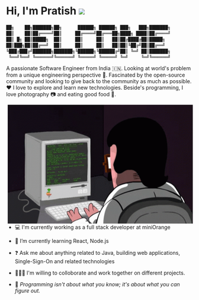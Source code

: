 # Hi, I'm Pratish  <img src="https://media.giphy.com/media/ujrj9aoOdNvXO/giphy.gif" width="40px">

    ██╗    ██╗███████╗██╗      ██████╗ ██████╗ ███╗   ███╗███████╗            
    ██║    ██║██╔════╝██║     ██╔════╝██╔═══██╗████╗ ████║██╔════╝
    ██║ █╗ ██║█████╗  ██║     ██║     ██║   ██║██╔████╔██║█████╗  
    ██║███╗██║██╔══╝  ██║     ██║     ██║   ██║██║╚██╔╝██║██╔══╝  
    ╚███╔███╔╝███████╗███████╗╚██████╗╚██████╔╝██║ ╚═╝ ██║███████╗     
     ╚══╝╚══╝ ╚══════╝╚══════╝ ╚═════╝ ╚═════╝ ╚═╝     ╚═╝╚══════╝          

A passionate Software Engineer from India 🇮🇳. Looking at world's problem from a unique engineering perspective 🔭. Fascinated by the open-source  community and looking to give back to the community as much as possible. ❤️ I love to explore and learn new technologies. Beside's programming, I love photography 📷 and eating good food 🥘.

<img align="right" alt="GIF" src="https://github.com/frittlechasm/frittlechasm/blob/main/coding.gif" width="500" height="320" />

<br/>

- 💻 I'm currently working as a full stack developer at miniOrange

- 🌱 I’m currently learning React, Node.js

- ❓ Ask me about anything related to Java, building web applications, Single-Sign-On and related technologies

- 🧑‍🤝‍🧑 I'm willing to colloborate and work together on different projects.

- 💬 _Programming isn't about what you know; it's about what you can figure out._
